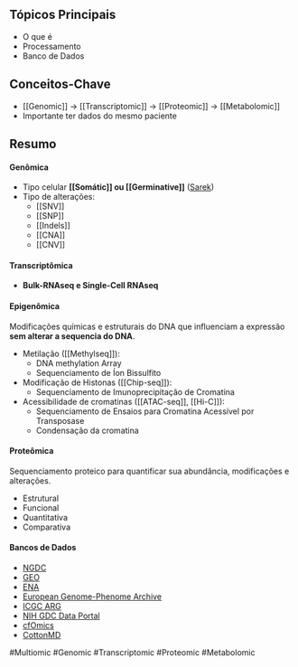 ## Tópicos Principais
- O que é
- Processamento
- Banco de Dados

## Conceitos-Chave
- [[Genomic]] -> [[Transcriptomic]] -> [[Proteomic]] -> [[Metabolomic]]
- Importante ter dados do mesmo paciente

## Resumo
#### Genômica
 - Tipo celular **[[Somátic]] ou [[Germinative]]** ([Sarek](https://nf-co.re/sarek/3.2.3/))
 - Tipo de alterações:
	 - [[SNV]]
	 - [[SNP]]
	 - [[Indels]]
	 - [[CNA]]
	 - [[CNV]]
#### Transcriptômica
- **Bulk-RNAseq e Single-Cell RNAseq**
#### Epigenômica
Modificações químicas e estruturais do DNA que influenciam a expressão **sem alterar a sequencia do DNA**.
- Metilação ([[Methylseq]]):
	- DNA methylation Array
	- Sequenciamento de Íon Bissulfito
- Modificação de Histonas ([[Chip-seq]]):
	- Sequenciamento de Imunoprecipitação de Cromatina
- Acessibilidade de cromatinas ([[ATAC-seq]], [[Hi-C]]):
	- Sequenciamento de Ensaios para Cromatina Acessível por Transposase
	- Condensação da cromatina
#### Proteômica
Sequenciamento proteico para quantificar sua abundância, modificações e alterações.
- Estrutural
- Funcional
- Quantitativa
- Comparativa

#### Bancos de Dados
- [NGDC](https://ngdc.cncb.ac.cn/)
- [GEO](https://www.ncbi.nlm.nih.gov/geo/)
- [ENA](https://www.ebi.ac.uk/ena/browser/home)
- [European Genome-Phenome Archive](https://ega-archive.org/)
- [ICGC ARG](https://www.icgc-argo.org/)
- [NIH GDC Data Portal](https://portal.gdc.cancer.gov/)
- [cfOmics]()
- [CottonMD]()




#Multiomic #Genomic #Transcriptomic #Proteomic #Metabolomic